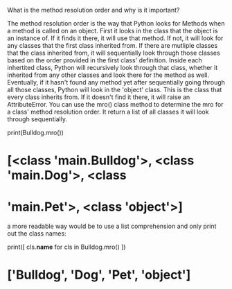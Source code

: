 What is the method resolution order and why is it important?

The method resolution order is the way that Python looks for Methods when a
method is called on an object. First it looks in the class that the object is
an instance of. If it finds it there, it will use that method. If not, it will
look for any classes that the first class inherited from. If there are mutliple
classes that the class inherited from, it will sequentially look through those
classes based on the order provided in the first class' definition. Inside each
inhertited class, Python will recursively look through that class, whether it
inherited from any other classes and look there for the method as well.
Eventually, if it hasn't found any method yet after sequentially going through
all those classes, Python will look in the 'object' class. This is the class
that every class inherits from. If it doesn't find it there, it will raise an
AttributeError. You can use the mro() class method to determine the mro for a
class' method resolution order. It return a list of all classes it will look
through sequentially.

print(Bulldog.mro())
# [<class '__main__.Bulldog'>, <class '__main__.Dog'>, <class
# '__main__.Pet'>, <class 'object'>]

a more readable way would be to use a list comprehension and only print out the
class names:

print([ cls.__name__ for cls in Bulldog.mro() ])
# ['Bulldog', 'Dog', 'Pet', 'object']